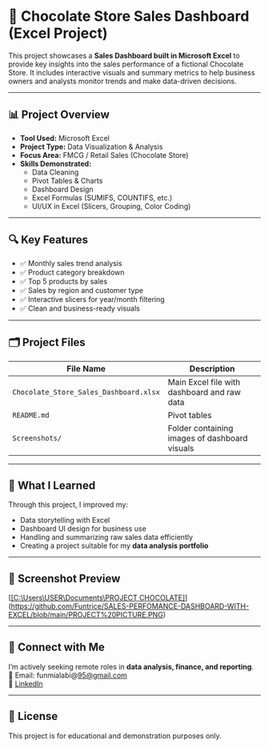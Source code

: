 # 🧁 Chocolate Store Sales Dashboard (Excel Project)

This project showcases a **Sales Dashboard built in Microsoft Excel** to provide key insights into the sales performance of a fictional Chocolate Store. It includes interactive visuals and summary metrics to help business owners and analysts monitor trends and make data-driven decisions.

---

## 📊 Project Overview

- **Tool Used:** Microsoft Excel  
- **Project Type:** Data Visualization & Analysis  
- **Focus Area:** FMCG / Retail Sales (Chocolate Store)  
- **Skills Demonstrated:**  
  - Data Cleaning  
  - Pivot Tables & Charts  
  - Dashboard Design  
  - Excel Formulas (SUMIFS, COUNTIFS, etc.)  
  - UI/UX in Excel (Slicers, Grouping, Color Coding)

---

## 🔍 Key Features

- ✅ Monthly sales trend analysis  
- ✅ Product category breakdown  
- ✅ Top 5 products by sales  
- ✅ Sales by region and customer type  
- ✅ Interactive slicers for year/month filtering  
- ✅ Clean and business-ready visuals  

---

## 🗂️ Project Files

| File Name | Description |
|-----------|-------------|
| `Chocolate_Store_Sales_Dashboard.xlsx` | Main Excel file with dashboard and raw data |
| `README.md` | Pivot tables
| `Screenshots/` | Folder containing images of dashboard visuals |

---

## 🧠 What I Learned

Through this project, I improved my:
- Data storytelling with Excel
- Dashboard UI design for business use
- Handling and summarizing raw sales data efficiently
- Creating a project suitable for my **data analysis portfolio**

---

## 📌 Screenshot Preview

[[[C:\Users\USER\Documents\PROJECT CHOCOLATE]](https://github.com/YourUsername/chocolate-sales-dashboard.git)](https://github.com/Funtrice/SALES-PERFOMANCE-DASHBOARD-WITH-EXCEL/blob/main/PROJECT%20PICTURE.PNG)



---

## 🔗 Connect with Me

I’m actively seeking remote roles in **data analysis, finance, and reporting**.  
📧 Email: funmialabi@95@gmail.com  
🔗 [LinkedIn](www.linkedin.com/in/funmilola-alabi-487956b5)  

---

## 📝 License

This project is for educational and demonstration purposes only.

